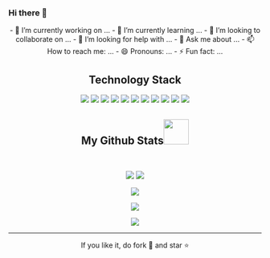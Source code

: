 ### Hi there 👋

<!--
**nitinrai17/nitinrai17** is a ✨ _special_ ✨ repository because its `README.md` (this file) appears on your GitHub profile.
Here are some ideas to get you started:
-->

<p align="center">
- 🔭 I’m currently working on ...
- 🌱 I’m currently learning ...
- 👯 I’m looking to collaborate on ...
- 🤔 I’m looking for help with ...
- 💬 Ask me about ...
- 📫 How to reach me: ...
- 😄 Pronouns: ...
- ⚡ Fun fact: ...
</p>

<h2 align="center">Technology Stack </h2>

<p align="center">
<img src="https://img.shields.io/badge/C-00599C?style=flat-square&logo=c&logoColor=white"/>
<img src="https://img.shields.io/badge/-java-E34A86?style=flat-square&logo=java"/>

<img src="https://img.shields.io/badge/-HTML5-E34F26?style=flat-square&logo=html5&logoColor=white"/>
<img src="https://img.shields.io/badge/-CSS3-1572B6?style=flat-square&logo=springboot"/>

<img src="https://img.shields.io/badge/-JavaScript-black?style=flat-square&logo=javascript"/>
<img src="https://img.shields.io/badge/-Nodejs-black?style=flat-square&logo=Node.js"/>
<img src="https://img.shields.io/badge/-React-black?style=flat-square&logo=react"/>
<img src="https://img.shields.io/badge/-MongoDB-black?style=flat-square&logo=mongodb"/>
<img src="https://img.shields.io/badge/-MySQL-black?style=flat-square&logo=mysql"/>
<img src="https://img.shields.io/badge/-Git-black?style=flat-square&logo=git"/>
<img src="https://img.shields.io/badge/-GitHub-black?style=flat-square&logo=github"/>
</p>

<p align="center">
<a href="mailto: nitinrai17@gmail.com">
</a>
<a href="https://in.linkedin.com/in/nitinrai17">
</a>
</p>

<h2 align="center">
  My Github Stats<img src="https://media.giphy.com/media/VgCDAzcKvsR6OM0uWg/giphy.gif" width="50">
</h2>
 
<br>

<p align = "center">
  <img  src = "https://github-readme-stats.vercel.app/api?username=nitinrai17&show_icons=true&theme=radical&line_height=27">
  <img src = "https://github-readme-stats.vercel.app/api/top-langs/?username=nitinrai17&layout=compact&hide=html,css,java,shaderlab,kotlin,hlsl&theme=radical">
  
</p>
<p align = "center">
<img src = "https://github-profile-trophy.vercel.app/?username=nitinrai17&theme=radical">
</p>
<p align = "center">
 <img  src="https://github-readme-streak-stats.herokuapp.com/?user=nitinrai17&show_icons=true&locale=en&layout=compact&theme=radical&line_height=0" />
</p>
<p align = "center">
 <img  src="https://komarev.com/ghpvc/?username=nitinrai17&color=green" />
</p>

 
<hr>
<p align="center">If you like it, do fork 🍴 and star ⭐</p>

